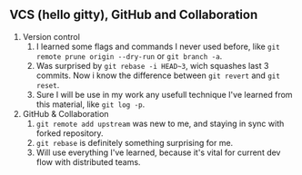 ## VCS (hello gitty), GitHub and Collaboration
1. Version control
   1. I learned some flags and commands I never used before, like ```git remote prune origin --dry-run``` or ```git branch -a```.
   2. Was surprised by ```git rebase -i HEAD~3```, wich squashes last 3 commits. Now i know the difference between ```git revert``` and ```git reset```.
   3. Sure I will be use in my work any usefull technique I've learned from this material, like ```git log -p```.
2. GitHub & Collaboration
   1. ```git remote add upstream``` was new to me,  and staying in sync with forked repository.
   2. ```git rebase``` is definitely something surprising for me.
   3. Will use everything I've learned, because it's vital for current dev flow with distributed teams.
